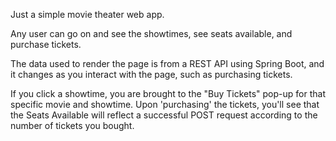 Just a simple movie theater web app.

Any user can go on and see the showtimes, see seats available, and purchase tickets.

The data used to render the page is from a REST API using Spring Boot, and it changes as you interact with the page, such as purchasing tickets.

If you click a showtime, you are brought to the "Buy Tickets" pop-up for that specific movie and showtime.
Upon 'purchasing' the tickets, you'll see that the Seats Available will reflect a successful POST request according to the number of tickets you bought.

